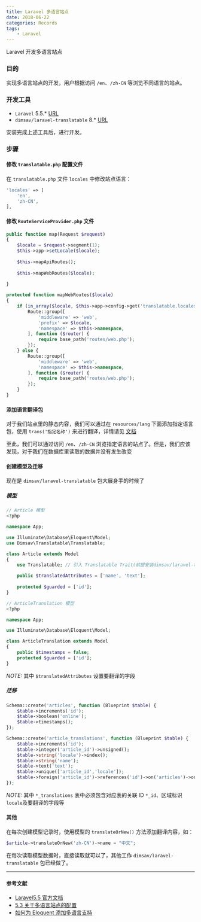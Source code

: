 ```yaml
---
title: Laravel 多语言站点
date: 2018-06-22
categories: Records
tags:
    - Laravel
---
```


Laravel 开发多语言站点
<!-- more -->

### 目的
实现多语言站点的开发，用户根据访问 `/en`、`/zh-CN` 等浏览不同语言的站点。

### 开发工具
* `Laravel` 5.5.* [URL](https://laravel.com/docs/5.5)
* `dimsav/laravel-translatable` 8.* [URL](https://github.com/dimsav/laravel-translatable)

安装完成上述工具后，进行开发。
### 步骤
#### 修改 `translatable.php` 配置文件
在 `translatable.php` 文件 `locales` 中修改站点语言：
``` php
'locales' => [
    'en',
    'zh-CN',
],
```

#### 修改 `RouteServiceProvider.php` 文件
``` php
public function map(Request $request)
{
    $locale = $request->segment(1);
    $this->app->setLocale($locale);
    
    $this->mapApiRoutes();
    
    $this->mapWebRoutes($locale);
    
}

protected function mapWebRoutes($locale)
{
    if (in_array($locale, $this->app->config->get('translatable.locales'))) {
        Route::group([
            'middleware' => 'web',
            'prefix' => $locale,
            'namespace' => $this->namespace,
        ], function ($router) {
            require base_path('routes/web.php');
        });
    } else {
        Route::group([
            'middleware' => 'web',
            'namespace' => $this->namespace,
        ], function ($router) {
            require base_path('routes/web.php');
        });
    }
}
```

#### 添加语言翻译包
对于我们站点里的静态内容，我们可以通过在 `resources/lang` 下面添加指定语言包，使用 `trans('指定名称')` 来进行翻译，详情请见 [文档](https://laravel.com/docs/5.5/localization)

至此，我们可以通过访问 `/en`、`/zh-CN` 浏览指定语言的站点了。但是，我们应该发现，对于我们在数据库里读取的数据并没有发生改变

#### 创建模型及迁移
现在是 `dimsav/laravel-translatable` 包大展身手的时候了
##### 模型
``` php
// Article 模型
<?php

namespace App;

use Illuminate\Database\Eloquent\Model;
use Dimsav\Translatable\Translatable;

class Article extends Model
{
    use Translatable; // 引入 Translatable Trait(前提安装dimsav/laravel-translatable)

    public $translatedAttributes = ['name', 'text'];
    
    protected $guarded = ['id'];
}

// ArticleTranslation 模型
<?php

namespace App;

use Illuminate\Database\Eloquent\Model;

class ArticleTranslation extends Model
{
    public $timestamps = false;
    protected $guarded = ['id'];
}
```
_NOTE:_ 其中 `$translatedAttributes` 设置要翻译的字段
##### 迁移
``` php
Schema::create('articles', function (Blueprint $table) {
    $table->increments('id');
    $table->boolean('online');
    $table->timestamps();
});

Schema::create('article_translations', function (Blueprint $table) {
    $table->increments('id');
    $table->integer('article_id')->unsigned();
    $table->string('locale')->index();
    $table->string('name');
    $table->text('text');
    $table->unique(['article_id','locale']);
    $table->foreign('article_id')->references('id')->on('articles')->onDelete('cascade');
});
```
_NOTE:_ 其中 `*_translations` 表中必须包含对应表的关联 ID `*_id`、区域标识 `locale`及要翻译的字段等

#### 其他
在每次创建模型记录时，使用模型的 `translateOrNew()` 方法添加翻译内容，如：
``` php
$article->translateOrNew('zh-CN')->name = "中文";
```
在每次读取模型数据时，直接读取就可以了，其他工作 `dimsav/laravel-translatable` 包已经做了。

---
#### 参考文献
* [Laravel5.5 官方文档](https://laravel.com/docs/5.5/)
* [5.3 关于多语言站点的配置](https://laravel-china.org/topics/5109/53-configuration-for-multilingual-sites)
* [如何为 Eloquent 添加多语言支持](https://laravel-china.org/articles/4194/how-to-add-multi-language-support-for-eloquent)
